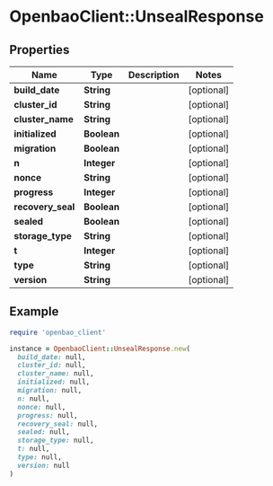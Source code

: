 # OpenbaoClient::UnsealResponse

## Properties

| Name | Type | Description | Notes |
| ---- | ---- | ----------- | ----- |
| **build_date** | **String** |  | [optional] |
| **cluster_id** | **String** |  | [optional] |
| **cluster_name** | **String** |  | [optional] |
| **initialized** | **Boolean** |  | [optional] |
| **migration** | **Boolean** |  | [optional] |
| **n** | **Integer** |  | [optional] |
| **nonce** | **String** |  | [optional] |
| **progress** | **Integer** |  | [optional] |
| **recovery_seal** | **Boolean** |  | [optional] |
| **sealed** | **Boolean** |  | [optional] |
| **storage_type** | **String** |  | [optional] |
| **t** | **Integer** |  | [optional] |
| **type** | **String** |  | [optional] |
| **version** | **String** |  | [optional] |

## Example

```ruby
require 'openbao_client'

instance = OpenbaoClient::UnsealResponse.new(
  build_date: null,
  cluster_id: null,
  cluster_name: null,
  initialized: null,
  migration: null,
  n: null,
  nonce: null,
  progress: null,
  recovery_seal: null,
  sealed: null,
  storage_type: null,
  t: null,
  type: null,
  version: null
)
```

